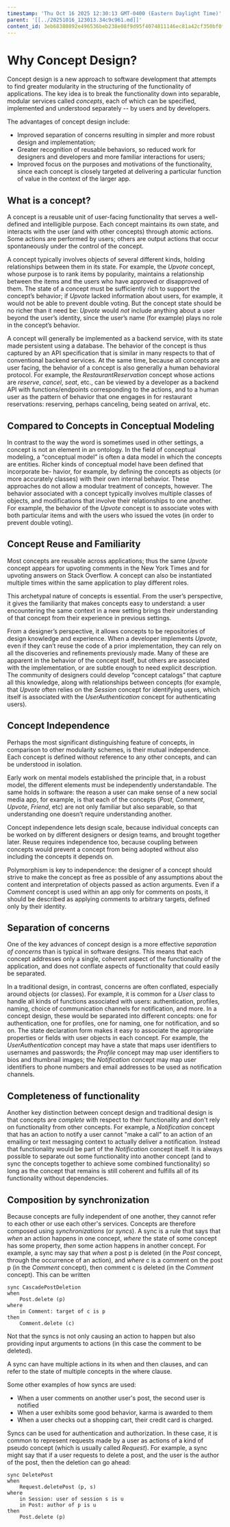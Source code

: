 ```yaml
---
timestamp: 'Thu Oct 16 2025 12:30:13 GMT-0400 (Eastern Daylight Time)'
parent: '[[../20251016_123013.34c9c961.md]]'
content_id: 3eb68380892e496536beb238e08f9d95f4074811146ec81a42cf350bf0f286b5
---
```


# Why Concept Design?

Concept design is a new approach to software development that attempts to find greater modularity in the structuring of the functionality of applications. The key idea is to break the functionality down into separable, modular services called *concepts*, each of which can be specified, implemented and understood separately -- by users and by developers.

The advantages of concept design include:

* Improved separation of concerns resulting in simpler and more robust design and implementation;
* Greater recognition of reusable behaviors, so reduced work for designers and developers and more familiar interactions for users;
* Improved focus on the purposes and motivations of the functionality, since each concept is closely targeted at delivering a particular function of value in the context of the larger app.

## What is a concept?

A concept is a reusable unit of user-facing functionality that serves a well-defined and intelligible purpose. Each concept maintains its own state, and interacts with the user (and with other concepts) through atomic actions. Some actions are performed by users; others are output actions that occur spontaneously under the control of the concept.

A concept typically involves objects of several different kinds, holding relationships between them in its state. For example, the *Upvote* concept, whose purpose is to rank items by popularity, maintains a relationship between the items and the users who have approved or disapproved of them. The state of a concept must be sufficiently rich to support the concept’s behavior; if *Upvote* lacked information about users, for example, it would not be able to prevent double voting. But the concept state should be no richer than it need be: *Upvote* would *not* include anything about a user beyond the user’s identity, since the user’s name (for example) plays no role in the concept’s behavior.

A concept will generally be implemented as a backend service, with its state made persistent using a database. The behavior of the concept is thus captured by an API specification that is similar in many respects to that of conventional backend services. At the same time, because all concepts are user facing, the behavior of a concept is also generally a human behavioral protocol. For example, the *RestaurantReservation* concept whose actions are *reserve*, *cancel*, *seat*, etc., can be viewed by a developer as a backend API with functions/endpoints corresponding to the actions, and to a human user as the pattern of behavior that one engages in for restaurant reservations: reserving, perhaps canceling, being seated on arrival, etc.

## Compared to Concepts in Conceptual Modeling

In contrast to the way the word is sometimes used in other settings, a concept is not an element in an ontology. In the field of conceptual modeling, a “conceptual model” is often a data model in which the concepts are entities. Richer kinds of conceptual model have been defined that incorporate be- havior, for example, by defining the concepts as objects (or more accurately classes) with their own internal behavior. These approaches do not allow a modular treatment of concepts, however. The behavior associated with a concept typically involves multiple classes of objects, and modifications that involve their relationships to one another. For example, the behavior of the *Upvote* concept is to associate votes with both particular items and with the users who issued the votes (in order to prevent double voting).

## Concept Reuse and Familiarity

Most concepts are reusable across applications; thus the same *Upvote* concept appears for upvoting comments in the New York Times and for upvoting answers on Stack Overflow. A concept can also be instantiated multiple times within the same application to play different roles.

This archetypal nature of concepts is essential. From the user’s perspective, it gives the familiarity that makes concepts easy to understand: a user encountering the same context in a new setting brings their understanding of that concept from their experience in previous settings.

From a designer’s perspective, it allows concepts to be repositories of design knowledge and experience. When a developer implements *Upvote*, even if they can’t reuse the code of a prior implementation, they can rely on all the discoveries and refinements previously made. Many of these are apparent in the behavior of the concept itself, but others are associated with the implementation, or are subtle enough to need explicit description. The community of designers could develop “concept catalogs” that capture all this knowledge, along with relationships between concepts (for example, that *Upvote* often relies on the *Session* concept for identifying users, which itself is associated with the *UserAuthentication* concept for authenticating users).

## Concept Independence

Perhaps the most significant distinguishing feature of concepts, in comparison to other modularity schemes, is their mutual independence. Each concept is defined without reference to any other concepts, and can be understood in isolation.

Early work on mental models established the principle that, in a robust model, the different elements must be independently understandable. The same holds in software: the reason a user can make sense of a new social media app, for example, is that each of the concepts (*Post*, *Comment*, *Upvote*, *Friend*, etc) are not only familiar but also separable, so that understanding one doesn’t require understanding another.

Concept independence lets design scale, because individual concepts can be worked on by different designers or design teams, and brought together later. Reuse requires independence too, because coupling between concepts would prevent a concept from being adopted without also including the concepts it depends on.

Polymorphism is key to independence: the designer of a concept should strive to make the concept as free as possible of any assumptions about the content and interpretation of objects passed as action arguments. Even if a *Comment* concept is used within an app only for comments on posts, it should be described as applying comments to arbitrary targets, defined only by their identity.

## Separation of concerns

One of the key advances of concept design is a more effective *separation of concerns* than is typical in software designs. This means that each concept addresses only a single, coherent aspect of the functionality of the application, and does not conflate aspects of functionality that could easily be separated.

In a traditional design, in contrast, concerns are often conflated, especially around objects (or classes). For example, it is common for a *User* class to handle all kinds of functions associated with users: authentication, profiles, naming, choice of communication channels for notification, and more. In a concept design, these would be separated into different concepts: one for authentication, one for profiles, one for naming, one for notification, and so on. The state declaration form makes it easy to associate the appropriate properties or fields with user objects in each concept. For example, the *UserAuthentication* concept may have a state that maps user identifiers to usernames and passwords; the *Profile* concept may map user identifiers to bios and thumbnail images; the *Notification* concept may map user identifiers to phone numbers and email addresses to be used as notification channels.

## Completeness of functionality

Another key distinction between concept design and traditional design is that concepts are *complete* with respect to their functionality and don't rely on functionality from other concepts. For example, a *Notification* concept that has an action to notify a user cannot "make a call" to an action of an emailing or text messaging context to actually deliver a notification. Instead that functionality would be part of the *Notification* concept itself. It is always possible to separate out some functionality into another concept (and to sync the concepts together to achieve some combined functionality) so long as the concept that remains is still coherent and fulfills all of its functionality without dependencies.

## Composition by synchronization

Because concepts are fully independent of one another, they cannot refer to each other or use each other's services. Concepts are therefore composed using *synchronizations* (or *syncs*). A sync is a rule that says that *when* an action happens in one concept, *where* the state of some concept has some property, *then* some action happens in another concept. For example, a sync may say that *when* a post p is deleted (in the *Post* concept, through the occurrence of an action), and *where* c is a comment on the post p (in the *Comment* concept), then comment c is deleted (in the *Comment* concept). This can be written

```
sync CascadePostDeletion
when 
	Post.delete (p)
where 
	in Comment: target of c is p
then 
	Comment.delete (c)
```

Not that the syncs is not only causing an action to happen but also providing input arguments to actions (in this case the comment to be deleted).

A sync can have multiple actions in its when and then clauses, and can refer to the state of multiple concepts in the where clause.

Some other examples of how syncs are used:

* When a user comments on another user's post, the second user is notified
* When a user exhibits some good behavior, karma is awarded to them
* When a user checks out a shopping cart, their credit card is charged.

Syncs can be used for authentication and authorization. In these case, it is common to represent requests made by a user as actions of a kind of pseudo concept (which is usually called *Request*). For example, a sync might say that if a user requests to delete a post, and the user is the author of the post, then the deletion can go ahead:

```
sync DeletePost
when 
	Request.deletePost (p, s)
where 
	in Session: user of session s is u
	in Post: author of p is u
then 
	Post.delete (p)
```
